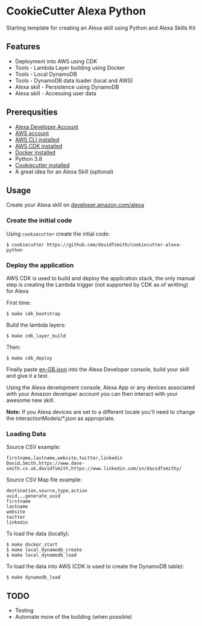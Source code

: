 # CookieCutter Alexa Python

Starting template for creating an Alexa skill using Python and Alexa Skills Kit

## Features

* Deployment into AWS using CDK
* Tools - Lambda Layer building using Docker
* Tools - Local DynamoDB
* Tools - DynamoDB data loader (local and AWS)
* Alexa skill - Persistence using DynamoDB
* Alexa skill - Accessing user data

## Prerequsities

* [Alexa Developer Account](https://developer.amazon.com/alexa)
* [AWS account](https://aws.amazon.com/account/)
* [AWS CLI installed](https://aws.amazon.com/cli/)
* [AWS CDK installed](https://aws.amazon.com/cdk/)
* [Docker installed](https://www.docker.com/)
* Python 3.8
* [Cookiecutter installed](https://github.com/cookiecutter/cookiecutter)
* A great idea for an Alexa Skill (optional)

## Usage

Create your Alexa skill on [developer.amazon.com/alexa](https://developer.amazon.com/alexa/console/ask)

### Create the initial code

Using `cookiecutter` create the intial code:

    $ cookiecutter https://github.com/davidfsmith/cookiecutter-alexa-python

### Deploy the application

AWS CDK is used to build and deploy the application stack, the only manual step is creating the Lambda trigger (not supported by CDK as of writting) for Alexa

First time:

    $ make cdk_bootstrap

Build the lambda layers:

    $ make cdk_layer_build

Then:

    $ make cdk_deploy

Finally paste [en-GB.json](interactionModels/en-GB.json) into the Alexa Developer console, build your skill and give it a test.

Using the Alexa development console, Alexa App or any devices associated with your Amazon developer account you can then interact with your awesome new skill.

**Note:** If you Alexa devices are set to a different locale you'll need to change the interactionModels/*.json as appropriate.

### Loading Data

Source CSV example:

    firstname,lastname,website,twitter,linkedin
    David,Smith,https://www.dave-smith.co.uk,davidfsmith,https://www.linkedin.com/in/davidfsmithy/

Source CSV Map file example:

    destination,source,type,action
    uuid,,,generate_uuid
    firstname
    lastname
    website
    twitter
    linkedin

To load the data (locally):

    $ make docker_start
    $ make local_dynamodb_create
    $ make local_dynamodb_load

To load the data into AWS (CDK is used to create the DynamoDB table):

    $ make dynamodb_load

## TODO

* Testing
* Automate more of the building (when possible)